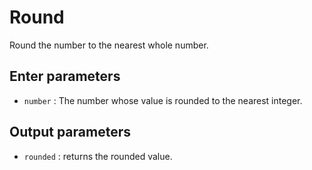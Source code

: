 # Round

Round the number to the nearest whole number.

## Enter parameters

- `number` : The number whose value is rounded to the nearest integer.

## Output parameters

- `rounded` : returns the rounded value.